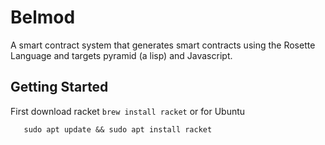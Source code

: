 # Belmod
A smart contract system that generates smart contracts using the Rosette Language and targets pyramid (a lisp) and Javascript.


## Getting Started

First download racket
``` brew install racket ```
or for Ubuntu
```sudo add-apt-repository ppa:plt/racket
   sudo apt update && sudo apt install racket
```



